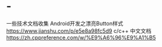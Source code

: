# -
一些技术文档收集
Android开发之漂亮Button样式 
https://www.jianshu.com/p/e5e8a98fc5d9
c/c++ 中文文档
https://zh.cppreference.com/w/%E9%A6%96%E9%A1%B5
